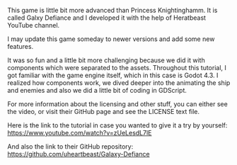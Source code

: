 This game is little bit more advanced than Princess Knightinghamm. It is called Galxy Defiance and I developed it with the help of Heratbeast YouTube channel.

I may update this game someday to newer versions and add some new features.

It was so fun and a little bit more challenging because we did it with components which were separated to the assets. Throughout this tutorial, I got familiar with the game engine itself,
which in this case is Godot 4.3. I realized how components work, we dived deeper into the animating the ship and enemies and also we did a little bit of coding in GDScript.

For more information about the licensing and other stuff, you can either see the video, or visit their GitHub page and see the LICENSE text file.

Here is the link to the tutorial in case you wanted to give it a try by yourself:
https://www.youtube.com/watch?v=zUeLesdL7lE

And also the link to their GitHub repository:
https://github.com/uheartbeast/Galaxy-Defiance
